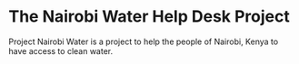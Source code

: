 # The Nairobi Water Help Desk Project
Project Nairobi Water is a project to help the people of Nairobi, Kenya to have access to clean water.